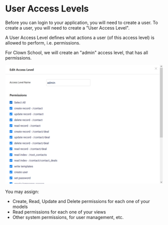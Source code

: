 # User Access Levels

Before you can login to your application, you will need to create a user. To create a user, you will need to create a "User Access Level".

A User Access Level defines what actions a user (of this access level) is allowed to perform, i.e. permissions.

For Clown School, we will create an "admin" access level, that has all permissions.

![user-access-level](../../assets/user-guide/user-access-level.png)

You may assign:

- Create, Read, Update and Delete permissions for each one of your models
- Read permissions for each one of your views
- Other system permissions, for user management, etc.
